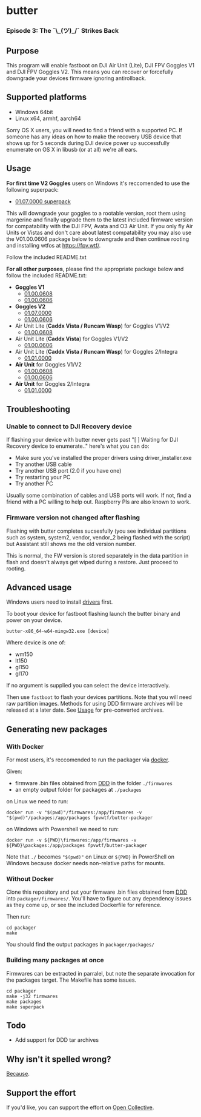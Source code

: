 # butter
### Episode 3: The ¯\\\_(ツ)_/¯ Strikes Back

## Purpose
This program will enable fastboot on DJI Air Unit (Lite), DJI FPV Goggles V1 and DJI FPV Goggles V2. This means you can recover or forcefully downgrade your devices firmware ignoring antirollback.

## Supported platforms
- Windows 64bit
- Linux x64, armhf, aarch64

Sorry OS X users, you will need to find a friend with a supported PC. If someone has any ideas on how to make the recovery USB device that shows up for 5 seconds during DJI device power up successfully enumerate on OS X in libusb (or at all) we're all ears.

## Usage
**For first time V2 Goggles** users on Windows it's reccomended to use the following superpack:
- [01.07.0000 superpack](https://bin.fpv.tools/butter/packages/gl170_01.07.0000_superpack.zip)

This will downgrade your goggles to a rootable version, root them using margerine and finally upgrade them to the latest included firmware version for compatability with the DJI FPV, Avata and O3 Air Unit. 
If you only fly Air Units or Vistas and don't care about latest compatability you may also use the V01.00.0606 package below to downgrade and then continue rooting and installing wtfos at https://fpv.wtf/.

Follow the included README.txt

**For all other purposes**, please find the appropriate package below and follow the included README.txt:
- **Goggles V1**
  - [01.00.0608](https://bin.fpv.tools/butter/packages/gl150_01.00.0608_recovery.zip)
  - [01.00.0606](https://bin.fpv.tools/butter/packages/gl150_01.00.0606_recovery.zip)
- **Goggles V2**
  - [01.07.0000](https://bin.fpv.tools/butter/packages/gl170_01.07.0000_recovery.zip)
  - [01.00.0606](https://bin.fpv.tools/butter/packages/gp150_01.00.0606_recovery.zip)
- Air Unit Lite (**Caddx Vista / Runcam Wasp**) for Goggles V1/V2
  - [01.00.0608](https://bin.fpv.tools/butter/packages/lt150_01.00.0608_recovery.zip)
- Air Unit Lite (**Caddx Vista**) for Goggles V1/V2
  - [01.00.0606](https://bin.fpv.tools/butter/packages/lt150_01.00.0606_recovery.zip)
- Air Unit Lite (**Caddx Vista / Runcam Wasp**) for Goggles 2/Integra
  - [01.01.0000](https://bin.fpv.tools/butter/packages/lt150_01.01.0000_recovery.zip)
- **Air Unit** for Goggles V1/V2
  - [01.00.0608](https://bin.fpv.tools/butter/packages/wm150_01.00.0608_recovery.zip)
  - [01.00.0606](https://bin.fpv.tools/butter/packages/wm150_01.00.0606_recovery.zip)
- **Air Unit** for Goggles 2/Integra
  - [01.01.0000](https://bin.fpv.tools/butter/packages/wm150_01.01.0000_recovery.zip)

## Troubleshooting

### Unable to connect to DJI Recovery device

If flashing your device with butter never gets past "[ ] Waiting for DJI Recovery device to enumerate.." here's what you can do:
- Make sure you've installed the proper drivers using driver_installer.exe
- Try another USB cable
- Try another USB port (2.0 if you have one) 
- Try restarting your PC
- Try another PC

Usually some combination of cables and USB ports will work. If not, find a friend with a PC willing to help out. Raspberry PIs are also known to work. 

### Firmware version not changed after flashing

Flashing with butter completes sucsesfully (you see individual partitions such as system, system2, vendor, vendor_2 being flashed with the script) but Assistant still shows me the old version number.

This is normal, the FW version is stored separately in the data partition in flash and doesn't always get wiped during a restore. Just proceed to rooting.

## Advanced usage

Windows users need to install [drivers](https://github.com/fpv-wtf/driver-installer) first.

To boot your device for fastboot flashing launch the butter binary and power on your device.

```
butter-x86_64-w64-mingw32.exe [device]
```
Where device is one of:
- wm150
- lt150
- gl150
- gl170

If no argument is supplied you can select the device interactively.

Then use `fastboot` to flash your devices partitions. Note that you will need raw partition images. Methods for using DDD firmware archives will be released at a later date. See [Usage](#Usage) for pre-converted archives.

## Generating new packages

### With Docker

For most users, it's reccomended to run the packager via [docker](https://www.docker.com/products/docker-desktop/).

Given:

- firmware .bin files obtained from [DDD](https://www.dankdronedownloader.com/DDD2/app/) in the folder `./firmwares`
- an empty output folder for packages at `./packages`

on Linux we need to run:
```
docker run -v "$(pwd)"/firmwares:/app/firmwares -v "$(pwd)"/packages:/app/packages fpvwtf/butter-packager
```
on Windows with Powershell we need to run:
```
docker run -v ${PWD}\firmwares:/app/firmwares -v ${PWD}\packages:/app/packages fpvwtf/butter-packager
```

Note that `./` becomes `"$(pwd)"` on Linux or `${PWD}` in PowerShell on Windows because docker needs non-relative paths for mounts.

### Without Docker

Clone this repository and put your firmware .bin files obtained from [DDD](https://www.dankdronedownloader.com/DDD2/app/) into `packager/firmwares/`. You'll have to figure out any dependency issues as they come up, or see the included Dockerfile for reference.

Then run:
```
cd packager
make
```
You should find the output packages in `packager/packages/`

### Building many packages at once
Firmwares can be extracted in parralel, but note the separate invocation for the packages target. The Makefile has some issues.
```
cd packager
make -j32 firmwares
make packages
make superpack
```

## Todo
- Add support for DDD tar archives

## Why isn't it spelled wrong?
[Because](https://www.youtube.com/watch?v=3ds0vWfoTwU).

## Support the effort
If you'd like, you can support the effort on [Open Collective](https://opencollective.com/fpv-wtf/donate?amount=10).
